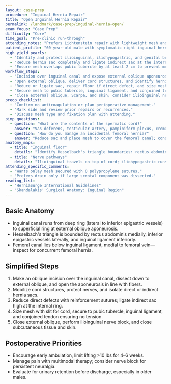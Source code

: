 ```yaml
---
layout: case-prep
procedure: "Inguinal Hernia Repair"
title: "Open Inguinal Hernia Repair"
permalink: /landmark/case-prep/inguinal-hernia-open/
exam_focus: "Case Prep"
difficulty: "Core"
time_goal: "Pre-clinic run-through"
attending_notes: "Prefers Lichtenstein repair with lightweight mesh and ilioinguinal nerve preservation."
patient_profile: "60-year-old male with symptomatic right inguinal hernia, primary repair."
high_yield_pearls:
  - "Identify and protect ilioinguinal, iliohypogastric, and genital branch of genitofemoral nerves."
  - "Reduce hernia sac completely and ligate indirect sac at the internal ring."
  - "Ensure mesh overlaps pubic tubercle by at least 2 cm to prevent medial recurrence."
workflow_steps:
  - "Incision over inguinal canal and expose external oblique aponeurosis."
  - "Open external oblique, deliver cord structures, and identify hernia sac."
  - "Reduce or ligate sac, repair floor if direct defect, and size mesh."
  - "Secure mesh to pubic tubercle, inguinal ligament, and conjoined tendon with appropriate slit for cord."
  - "Close external oblique, Scarpa, and skin; consider ilioinguinal nerve block."
preop_checklist:
  - "Confirm no anticoagulation or plan perioperative management."
  - "Mark side and review prior repairs or recurrences."
  - "Discuss mesh type and fixation plan with attending."
pimp_questions:
  - question: "What are the contents of the spermatic cord?"
    answer: "Vas deferens, testicular artery, pampiniform plexus, cremasteric vessels, genital branch of genitofemoral nerve."
  - question: "How do you manage an incidental femoral hernia?"
    answer: "Reduce sac and place mesh to cover the femoral canal; consider preperitoneal reinforcement."
anatomy_maps:
  - title: "Inguinal floor"
    details: "Identify Hesselbach's triangle boundaries: rectus abdominis, inferior epigastric vessels, inguinal ligament."
  - title: "Nerve pathways"
    details: "Ilioinguinal travels on top of cord; iliohypogastric runs in internal oblique; genital branch within cord."
attending_specific_comments:
  - "Wants onlay mesh secured with 0 polypropylene sutures."
  - "Prefers drain only if large scrotal component was dissected."
reading_list:
  - "HerniaSurge International Guidelines"
  - "Skandalakis' Surgical Anatomy: Inguinal Region"
---
```


## Basic Anatomy
- Inguinal canal runs from deep ring (lateral to inferior epigastric vessels) to superficial ring at external oblique aponeurosis.
- Hesselbach's triangle is bounded by rectus abdominis medially, inferior epigastric vessels laterally, and inguinal ligament inferiorly.
- Femoral canal lies below inguinal ligament, medial to femoral vein—inspect for concurrent femoral hernia.

## Simplified Steps
1. Make an oblique incision over the inguinal canal, dissect down to external oblique, and open the aponeurosis in line with fibers.
2. Mobilize cord structures, protect nerves, and isolate direct or indirect hernia sacs.
3. Reduce direct defects with reinforcement sutures; ligate indirect sac high at the internal ring.
4. Size mesh with slit for cord, secure to pubic tubercle, inguinal ligament, and conjoined tendon ensuring no tension.
5. Close external oblique, perform ilioinguinal nerve block, and close subcutaneous tissue and skin.

## Postoperative Priorities
- Encourage early ambulation, limit lifting >10 lbs for 4–6 weeks.
- Manage pain with multimodal therapy; consider nerve block for persistent neuralgia.
- Evaluate for urinary retention before discharge, especially in older males.
